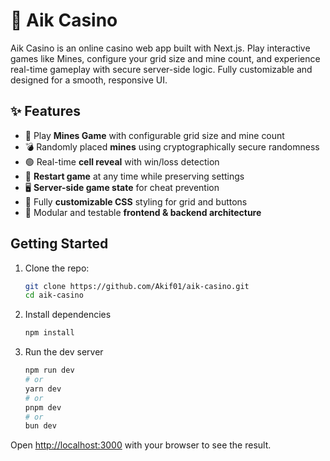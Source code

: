 # 🎰 Aik Casino

Aik Casino is an online casino web app built with Next.js. Play interactive games like Mines, configure your grid size and mine count, and experience real-time gameplay with secure server-side logic. Fully customizable and designed for a smooth, responsive UI.

## ✨ Features

- 🎰 Play **Mines Game** with configurable grid size and mine count
- 💣 Randomly placed **mines** using cryptographically secure randomness
- 🟢 Real-time **cell reveal** with win/loss detection
- 🔄 **Restart game** at any time while preserving settings
- 🖥️ **Server-side game state** for cheat prevention
- 🎨 Fully **customizable CSS** styling for grid and buttons
- 🧠 Modular and testable **frontend & backend architecture**

## Getting Started

1. Clone the repo:

   ```bash
   git clone https://github.com/Akif01/aik-casino.git
   cd aik-casino

2. Install dependencies

   ```bash
   npm install

3. Run the dev server

    ```bash
    npm run dev
    # or
    yarn dev
    # or
    pnpm dev
    # or
    bun dev
    ```

Open [http://localhost:3000](http://localhost:3000) with your browser to see the result.
